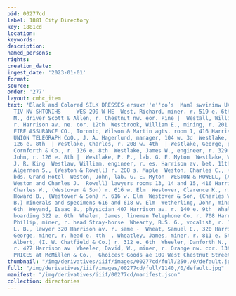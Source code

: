 ```yaml
---
pid: 00277cd
label: 1881 City Directory
key: 1881cd
location: 
keywords: 
description: 
named_persons: 
rights: 
creation_date: 
ingest_date: '2023-01-01'
format: 
source: 
order: '277'
layout: cmhc_item
text: 'Black and Colored SILK DRESSES ersuxn''e''co’s  Mam? swvinimw UAGNOT LO SLYOS
  TIV NV SHTONIHS     WES 299 W HE  West, Richard, miner. r. 519 e. 6th  West, William
  M., driver Scott & Allen, r. Chestnut nw. eor. Pine |  Westall, William, engineer,
  r. Harrison av. ne. cor. 12th  Westbrook, William E., mining, r. 201 Harrison av  WESTERN
  FIRE ASSURANCE CO., Toronto, Wilson & Martin agts. room 1, 416 Harrison av  WESTERN
  UNION TELEGRAPH CoO., J. A. Hagerlund, manager, 104 w. 3d  Westlake, Andrew, r.
  126 e. 8th  | Westlake, Charles, r. 208 w. 4th  | Westlake, George, porter T. T.
  Cornforth & Co., r. 126 e. 8th  Westlake, James W., engineer, r. 329 e. 4th  Westlake,
  John, r. 126 e. 8th |  Westlake, P. P., lab. G. E. Myton  Westlake, William, barber
  J. R. King  Westlaw, William, engineer, r. es. Harrison av. bet. 11thand 12th  Weston,
  Algernon S., (Weston & Rowell) r. 208 s. Maple  Weston, Charles C., (Todd & Weston)
  bds. Grand Hotel  Weston, John, lab. G. E. Myton  WESTON & ROWELL, (Algernon S.
  Weston and Charles J.  Rowell) lawyers rooms 13, 14 and 15, 416 Harrison av  | Westover,
  Charles W., (Westover & Son) r. 616 w. Elm  Westover, Clarence K., r. 616 w. Elm  Westover,
  Howard B., (Westover & Son) r. 616 w. Elm  Westover & Son, (Charles W. and Howard
  B.) minerals and specimens 616 and 618 w. Elm  Wetherling, John, miner, r. 819 e.
  6th  Weyand, Isaac 8., physician 407 Harrison av. r. 140 e. 9th  Whalen, Ellen Mrs.,
  boarding 322 e. 6th  Whalen, James, lineman Telephone Co. r. 708 Harrison av  Whalen,
  Phillip, miner, r. head Stray-horse  Whearty, B.S. G., vocalist, r. 137 w. Chestnut  Wheat,
  L. B., lawyer 320 Harrison av. r. same -  Wheat, Samuel E., 320 Harrison av  Wheatley,
  George, miner, r. head e. 4th  . Wheatley, James, miner, r. 811 e. 5th  Wheeler,
  Albert, (I. W. Chatfield & Co.) r. 312 e. 6th  Wheeler, Danforth N., (Luke & Wheeler)
  r. 427 Harrison av  Wheeler, David, W., miner, r. Orange nw. cor. 13th  And LOWEST
  PRICES at McMillen & Co.,  Ghoicest Goods ae 109 West Chestnut Street. 3  ‘s    '
thumbnail: "/img/derivatives/iiif/images/00277cd/full/250,/0/default.jpg"
full: "/img/derivatives/iiif/images/00277cd/full/1140,/0/default.jpg"
manifest: "/img/derivatives/iiif/00277cd/manifest.json"
collection: directories
---
```

